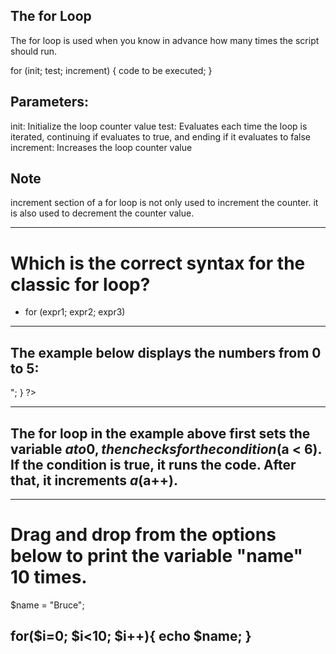 ## The for Loop

The for loop is used when you know in advance how many times the script should run.

for (init; test; increment) {
   code to be executed;
}

## Parameters:
init: Initialize the loop counter value
test: Evaluates each time the loop is iterated, continuing if evaluates to true, and ending if it evaluates to false
increment: Increases the loop counter value

## Note
increment section of a for loop is not only used to increment the counter. it is also used to decrement the counter value.

------------------------------------------
# Which is the correct syntax for the classic for loop?
- for (expr1; expr2; expr3)

------------------------------------------

## The example below displays the numbers from 0 to 5:

<?php
    for ($a = 0; $a < 6; $a++) {
        echo "Value of a : ". $a . "<br />";
    }
?>

------------------------------------------
## The for loop in the example above first sets the variable $a to 0, then checks for the condition ($a < 6). If the condition is true, it runs the code. After that, it increments $a ($a++).

------------------------------------------

# Drag and drop from the options below to print the variable "name" 10 times.

$name = "Bruce";

for($i=0; $i<10; $i++){
   echo $name; 
}
------------------------------------------